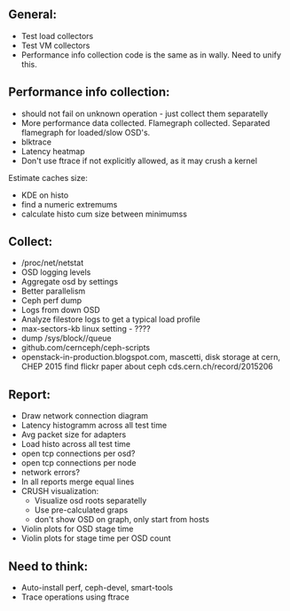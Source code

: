 General:
--------
* Test load collectors
* Test VM collectors
* Performance info collection code is the same as in wally.
  Need to unify this.

  
Performance info collection:
----------------------------
* should not fail on unknown operation - just collect them separatelly
* More performance data collected. Flamegraph collected.
  Separated flamegraph for loaded/slow OSD's.
* blktrace
* Latency heatmap
* Don't use ftrace if not explicitly allowed, as it may crush a kernel

Estimate caches size:
  * KDE on histo
  * find a numeric extremums
  * calculate histo cum size between minimumss

Collect:
--------
* /proc/net/netstat
* OSD logging levels
* Aggregate osd by settings
* Better parallelism
* Ceph perf dump
* Logs from down OSD
* Analyze filestore logs to get a typical load profile
* max-sectors-kb linux setting - ????
* dump /sys/block/<dev>/queue
* github.com/cernceph/ceph-scripts
* openstack-in-production.blogspot.com,
  mascetti, disk storage at cern, CHEP 2015
  find flickr paper about ceph
  cds.cern.ch/record/2015206


Report:
-------
* Draw network connection diagram
* Latency histogramm across all test time
* Avg packet size for adapters
* Load histo across all test time
* open tcp connections per osd?
* open tcp connections per node
* network errors?
* In all reports merge equal lines
* CRUSH visualization:
    - Visualize osd roots separatelly
    - Use pre-calculated graps
    - don't show OSD on graph, only start from hosts
* Violin plots for OSD stage time
* Violin plots for stage time per OSD count


Need to think:
--------------
* Auto-install perf, ceph-devel, smart-tools
* Trace operations using ftrace
